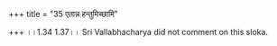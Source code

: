+++
title = "35 एतान्न हन्तुमिच्छामि"

+++
।।1.34 1.37।। Sri Vallabhacharya did not comment on this sloka.  
  
